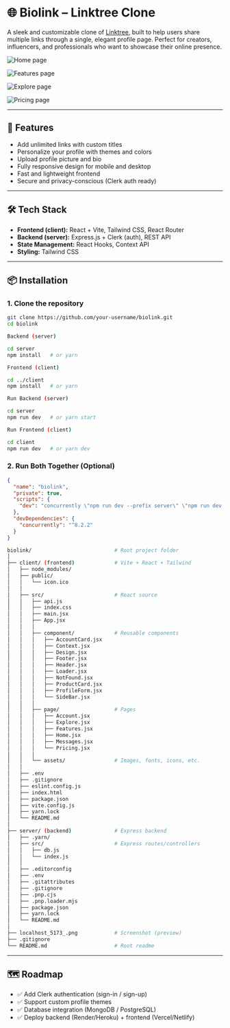 # 🌐 Biolink – Linktree Clone

A sleek and customizable clone of [Linktree](https://linktr.ee), built to help users share multiple links through a single, elegant profile page. Perfect for creators, influencers, and professionals who want to showcase their online presence.

![Home page](screenshots/home.png)

![Features page](screenshots/features.png)

![Explore page](screenshots/explore.png)

![Pricing page](screenshots/pricing.png)



---

## 🚀 Features

- Add unlimited links with custom titles  
- Personalize your profile with themes and colors  
- Upload profile picture and bio  
- Fully responsive design for mobile and desktop  
- Fast and lightweight frontend  
- Secure and privacy-conscious (Clerk auth ready)  

---

## 🛠️ Tech Stack

- **Frontend (client):** React + Vite, Tailwind CSS, React Router  
- **Backend (server):** Express.js + Clerk (auth), REST API  
- **State Management:** React Hooks, Context API  
- **Styling:** Tailwind CSS  

---

## 📦 Installation

### 1. Clone the repository
```bash
git clone https://github.com/your-username/biolink.git
cd biolink
```

```bash
Backend (server)

cd server
npm install   # or yarn
```

```bash
Frontend (client)

cd ../client
npm install   # or yarn
```

```bash
Run Backend (server)

cd server
npm run dev   # or yarn start
```

```bash
Run Frontend (client)

cd client
npm run dev   # or yarn dev
```

### 2. Run Both Together (Optional) 
```json
{
  "name": "biolink",
  "private": true,
  "scripts": {
    "dev": "concurrently \"npm run dev --prefix server\" \"npm run dev --prefix client\""
  },
  "devDependencies": {
    "concurrently": "^8.2.2"
  }
}
```

```bash
biolink/                           # Root project folder
│
├── client/ (frontend)             # Vite + React + Tailwind
│   ├── node_modules/
│   ├── public/
│   │   └── icon.ico
│   │
│   ├── src/                       # React source
│   │   ├── api.js
│   │   ├── index.css
│   │   ├── main.jsx
│   │   ├── App.jsx
│   │   │
│   │   ├── component/             # Reusable components
│   │   │   ├── AccountCard.jsx
│   │   │   ├── Context.jsx
│   │   │   ├── Design.jsx
│   │   │   ├── Footer.jsx
│   │   │   ├── Header.jsx
│   │   │   ├── Loader.jsx
│   │   │   ├── NotFound.jsx
│   │   │   ├── ProductCard.jsx
│   │   │   ├── ProfileForm.jsx
│   │   │   └── SideBar.jsx
│   │   │
│   │   ├── page/                  # Pages
│   │   │   ├── Account.jsx
│   │   │   ├── Explore.jsx
│   │   │   ├── Features.jsx
│   │   │   ├── Home.jsx
│   │   │   ├── Messages.jsx
│   │   │   └── Pricing.jsx
│   │   │
│   │   └── assets/                # Images, fonts, icons, etc.
│   │
│   ├── .env
│   ├── .gitignore
│   ├── eslint.config.js
│   ├── index.html
│   ├── package.json
│   ├── vite.config.js
│   ├── yarn.lock
│   └── README.md
│
├── server/ (backend)              # Express backend
│   ├── .yarn/
│   ├── src/                       # Express routes/controllers
│   │   ├── db.js
│   │   └── index.js
│   │
│   ├── .editorconfig
│   ├── .env
│   ├── .gitattributes
│   ├── .gitignore
│   ├── .pnp.cjs
│   ├── .pnp.loader.mjs
│   ├── package.json
│   ├── yarn.lock
│   └── README.md
│
├── localhost_5173_.png            # Screenshot (preview)
├── .gitignore
└── README.md                      # Root readme
```

---

## 🗺️ Roadmap

- ✅ Add Clerk authentication (sign-in / sign-up)
- ✅ Support custom profile themes
- ✅ Database integration (MongoDB / PostgreSQL)
- ✅ Deploy backend (Render/Heroku) + frontend (Vercel/Netlify)
